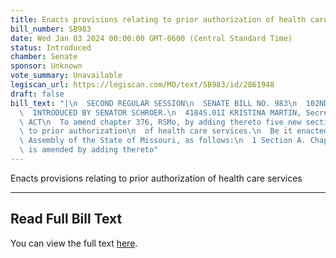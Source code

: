 ```yaml
---
title: Enacts provisions relating to prior authorization of health care services
bill_number: SB983
date: Wed Jan 03 2024 00:00:00 GMT-0600 (Central Standard Time)
status: Introduced
chamber: Senate
sponsor: Unknown
vote_summary: Unavailable
legiscan_url: https://legiscan.com/MO/text/SB983/id/2861948
draft: false
bill_text: "|\n  SECOND REGULAR SESSION\n  SENATE BILL NO. 983\n  102ND GENERA L ASSEMBLY\n\
  \  INTRODUCED BY SENATOR SCHROER.\n  4184S.01I KRISTINA MARTIN, Secretary\n  AN\
  \ ACT\n  To amend chapter 376, RSMo, by adding thereto five new sections relating\
  \ to prior authorization\n  of health care services.\n  Be it enacted by the General\
  \ Assembly of the State of Missouri, as follows:\n  1 Section A. Chapter 376, RSMo,\
  \ is amended by adding thereto"
---
```

Enacts provisions relating to prior authorization of health care services

---

## Read Full Bill Text

You can view the full text [here](https://legiscan.com/MO/text/SB983/id/2861948).

